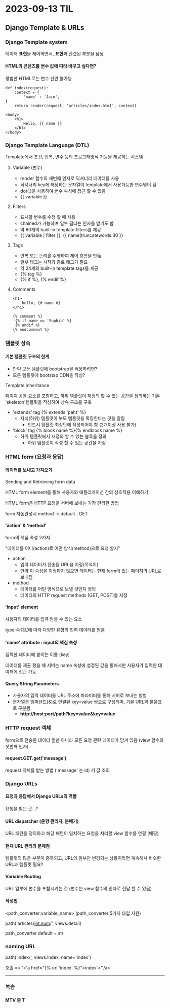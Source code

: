 # 2023-09-13 TIL

## Django Template & URLs

### Django Template system

데이터 **표현**을 제어하면서, **표현**과 관련된 부분을 담당

#### HTML의 콘텐츠를 변수 값에 따라 바꾸고 싶다면?

평범한 HTML로는 변수 선언 불가능

```django
def index(request):
	context = {
		'name' : 'Jain',
}
	return render(request, 'articles/index.html', context)

<body>
    <h1>
        Hello, {{ name }}
    </h1>
</body>
```

### Django Template Language (DTL)

Template에서 조건, 반복, 변수 등의 프로그래밍적 기능을 제공하는 시스템

1. Variable (변수)

   - render 함수의 세번째 인자로 딕셔너리 데이터를 사용
   - 딕셔너리 key에 해당하는 문자열이 template에서 사용가능한 변수명이 됨
   - dot(.)을 사용하여 변수 속성에 접근 할 수 있음
   - {{ variable }}

2. Filters

   - 표시할 변수를 수정 할 때 사용
   - chained가 가능하며 일부 필터는 인자를 받기도 함
   - 약 60개의  bulit-in template filters를 제공
   - {{ variable | filter }}, {{ name|truncatewords:30 }}

3. Tags

   - 반복 또는 논리를 수행하여 제어 흐름을 만듦
   - 일부 태그는 시작과 종료 태그가 필요
   - 약 24개의 bulit-in template tags를 제공
   -  {% tag %}
   -  {% if %}, {% endif %}

4. Comments

   ```django
   <h1>
       hello, {# name #}
   </h1>
   
   {% comment %}
   	{% if name == 'Sophia' %}
   	{% endif %}
   {% endcomment %}
   ```

### 탬플릿 상속

#### 기본 템플릿 구조의 한계

- 만약 모든 템플릿에 bootstrap을 적용하려면?
- 모든 템플릿에 bootstap CDN을 작성?

Template inheritance

페이지 공통 요소를 포함하고, 하위 템플릿이 재정의 할 수 있는 공간을 정의하는 기본 'skeleton'템플릿을     작성하여 상속 구조를 구축

- 'extends' tag {% extends 'paht' %}
  - 자식(하위) 템플릿이 부모 템플릿을 확장한다는 것을 알림
    - 반드시 템플릿 최상단에 작성되어야 함 (2개이상 사용 불가)
- 'block' tag {% block name %}{% endblock name %}
  - 하위 템플릿에서 재정의 할 수 있는 블록을 정의
    - 하위 템플릿이 작성 할 수 있는 공간을 지정

### HTML form (요청과 응답)

#### 데이터를 보내고 가져오기

Sending and Retrieving form data

HTML form element를 통해 사용자와 애플리케이션 간의 상호작용 이해하기

HTML form은 HTTP 요청을 서버에 보내는 가장 편리한 방법

form 자동완성시 method -> default : GET

#### 'action' & 'method'

form의 핵심 속성 2가지

"데이터를 어디(action)로 어떤 방식(method)으로 요청 할지"

- action
  - 입력 데이터가 전송될 URL을 지정(목적지)
  - 만약 이 속성을 지정하지 않으면 데이터는 현재 form이 있는 페이지의 URL로 보내짐
- method
  - 데이터를 어떤 방식으로 보낼 것인지 정의
  - 데이터의 HTTP request methods (GET, POST)를 지정

#### 'input' element

사용자의 데이터를 입력 받을 수 있는 요소

type 속성값에 따라 다양한 유형의 입력 데이터를 받음

#### 'name' attribute : input의 핵심 속성

입력한 데이터에 붙이는 이름 (key)

데이터를 제출 했을 때 서버는 name 속성에 설정된 값을 통해서만 사용자가 입력한 데이터에 접근 가능

#### Query String Parameters

- 사용자의 입력 데이터를 URL 주소에 파라미터를 통해 서버로 보내는 방법
- 문자열은 앰퍼샌드(&)로 연결된 key=value 쌍으로 구성되며, 기본 URL과 물음표로 구분됨
  - __http://host:port/path?key=value&key=value__



### HTTP request 객체

form으로 전송한 데이터 뿐만 아니라 모든 요청 관련 데이터가 담겨 있음 (view 함수의 첫번째 인자)

#### request.GET.get('message')

request 객체를 받는 방법 ('message' 는 id) 키 값 조회



### Django URLs

#### 요청과 응답에서 Django URLs의 역할

요청을 받는 곳...?

#### URL dispatcher (운항 관리자, 분배기)

URL 패턴을 정의하고 해당 패턴이 일치하는 요청을 처리할 view 함수를 연결 (매핑)

#### 현재 URL 관리의 문제점

템플릿의 많은 부분이 중복되고, URL의 일부만 변경되는 상황이라면 계속해서 비슷한 URL과 템플릿 필요?

#### Variable Routing

URL 일부에 변수를 포함시키는 것 (변수는 view 함수의 인자로 전달 할 수 있음)

#### 작성법

<path_converter:variable_name>		(path_converter 5가지 타입 지원)

path('articles/<int:num>/', views.detail)

path_converter default = str



### naming URL

path('index/', views.index, name='index')

호출 => '<'a href="{% url 'index' %}">index'<''/a>

-----------

### 복습

#### MTV 중 T

